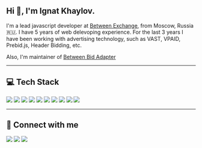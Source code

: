 ## Hi 👋, I'm Ignat Khaylov.

I'm a lead javascript developer at [Between Exchange](https://betweenx.com), from Moscow, Russia 🇷🇺. I have 5 years of web delevoping experience. For the last 3 years I have been working with advertising technology, such as VAST, VPAID, Prebid.js, Header Bidding, etc.

Also, I'm maintainer of [Between Bid Adapter](https://github.com/prebid/Prebid.js/pulls?q=is%3Apr+author%3Aignat-one)

---

## 💻 Tech Stack

![](https://img.shields.io/badge/javascript-FFEB3B.svg?&style=for-the-badge&logo=javascript&logoColor=black)
![](https://img.shields.io/badge/typescript-3178C6.svg?&style=for-the-badge&logo=typescript&logoColor=black)
![](https://img.shields.io/badge/node.js-339933.svg?&style=for-the-badge&logo=node.js&logoColor=black)
![](https://img.shields.io/badge/express-000000.svg?&style=for-the-badge&logo=express&logoColor=white)
![](https://img.shields.io/badge/vue.js-4FC08D.svg?&style=for-the-badge&logo=vue.js&logoColor=black)
![](https://img.shields.io/badge/react-61DAFB.svg?&style=for-the-badge&logo=react&logoColor=black)
![](https://img.shields.io/badge/nuxt.js-00C58E.svg?&style=for-the-badge&logo=nuxt.js&logoColor=black)
![](https://img.shields.io/badge/mysql-4479A1.svg?&style=for-the-badge&logo=mysql&logoColor=white)
![](https://img.shields.io/badge/prebid.js-FF7043.svg?&style=for-the-badge&logoColor=white)
![](https://img.shields.io/badge/headerbidding-BA68C8.svg?&style=for-the-badge&logoColor=white)

---

## 🤝 Connect with me

[![](https://img.shields.io/badge/ignat@ignat.one%20-%23E62B1E.svg?&style=for-the-badge&logo=mail.ru&logoColor=white)](mailto:ignat@ignat.one) 
[![](https://img.shields.io/badge/linkedin%20-%230077B5.svg?&style=for-the-badge&logo=linkedin&logoColor=white)](https://www.linkedin.com/in/ignat-khaylov/) 
[![](https://img.shields.io/badge/ignat.one%20-%23FFA500.svg?&style=for-the-badge&logo=rss&logoColor=white)](http://ignat.one) 

<!--
**ignat-one/ignat-one** is a ✨ _special_ ✨ repository because its `README.md` (this file) appears on your GitHub profile.

Here are some ideas to get you started:

- 🔭 I’m currently working on ...
- 🌱 I’m currently learning ...
- 👯 I’m looking to collaborate on ...
- 🤔 I’m looking for help with ...
- 💬 Ask me about ...
- 📫 How to reach me: ...
- 😄 Pronouns: ...
- ⚡ Fun fact: ...
-->
